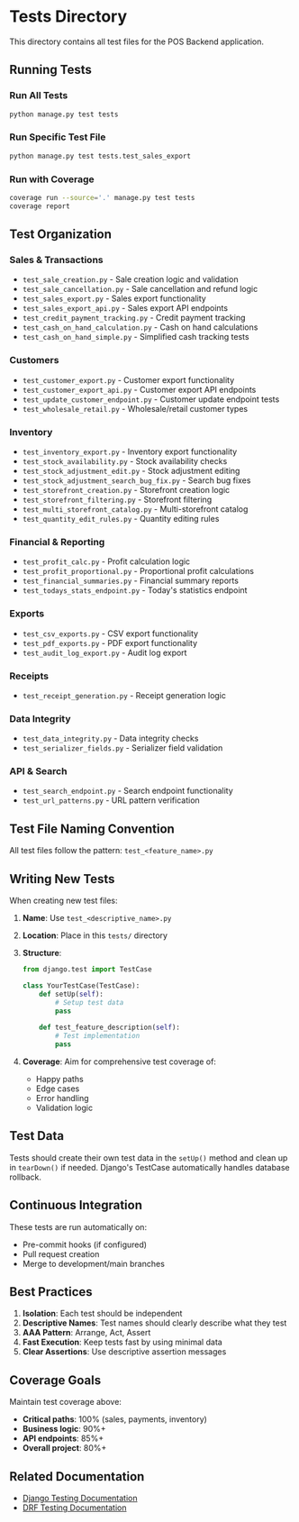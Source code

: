 # Tests Directory

This directory contains all test files for the POS Backend application.

## Running Tests

### Run All Tests
```bash
python manage.py test tests
```

### Run Specific Test File
```bash
python manage.py test tests.test_sales_export
```

### Run with Coverage
```bash
coverage run --source='.' manage.py test tests
coverage report
```

## Test Organization

### Sales & Transactions
- `test_sale_creation.py` - Sale creation logic and validation
- `test_sale_cancellation.py` - Sale cancellation and refund logic
- `test_sales_export.py` - Sales export functionality
- `test_sales_export_api.py` - Sales export API endpoints
- `test_credit_payment_tracking.py` - Credit payment tracking
- `test_cash_on_hand_calculation.py` - Cash on hand calculations
- `test_cash_on_hand_simple.py` - Simplified cash tracking tests

### Customers
- `test_customer_export.py` - Customer export functionality
- `test_customer_export_api.py` - Customer export API endpoints
- `test_update_customer_endpoint.py` - Customer update endpoint tests
- `test_wholesale_retail.py` - Wholesale/retail customer types

### Inventory
- `test_inventory_export.py` - Inventory export functionality
- `test_stock_availability.py` - Stock availability checks
- `test_stock_adjustment_edit.py` - Stock adjustment editing
- `test_stock_adjustment_search_bug_fix.py` - Search bug fixes
- `test_storefront_creation.py` - Storefront creation logic
- `test_storefront_filtering.py` - Storefront filtering
- `test_multi_storefront_catalog.py` - Multi-storefront catalog
- `test_quantity_edit_rules.py` - Quantity editing rules

### Financial & Reporting
- `test_profit_calc.py` - Profit calculation logic
- `test_profit_proportional.py` - Proportional profit calculations
- `test_financial_summaries.py` - Financial summary reports
- `test_todays_stats_endpoint.py` - Today's statistics endpoint

### Exports
- `test_csv_exports.py` - CSV export functionality
- `test_pdf_exports.py` - PDF export functionality
- `test_audit_log_export.py` - Audit log export

### Receipts
- `test_receipt_generation.py` - Receipt generation logic

### Data Integrity
- `test_data_integrity.py` - Data integrity checks
- `test_serializer_fields.py` - Serializer field validation

### API & Search
- `test_search_endpoint.py` - Search endpoint functionality
- `test_url_patterns.py` - URL pattern verification

## Test File Naming Convention

All test files follow the pattern: `test_<feature_name>.py`

## Writing New Tests

When creating new test files:

1. **Name**: Use `test_<descriptive_name>.py`
2. **Location**: Place in this `tests/` directory
3. **Structure**: 
   ```python
   from django.test import TestCase
   
   class YourTestCase(TestCase):
       def setUp(self):
           # Setup test data
           pass
       
       def test_feature_description(self):
           # Test implementation
           pass
   ```

4. **Coverage**: Aim for comprehensive test coverage of:
   - Happy paths
   - Edge cases
   - Error handling
   - Validation logic

## Test Data

Tests should create their own test data in the `setUp()` method and clean up in `tearDown()` if needed. Django's TestCase automatically handles database rollback.

## Continuous Integration

These tests are run automatically on:
- Pre-commit hooks (if configured)
- Pull request creation
- Merge to development/main branches

## Best Practices

1. **Isolation**: Each test should be independent
2. **Descriptive Names**: Test names should clearly describe what they test
3. **AAA Pattern**: Arrange, Act, Assert
4. **Fast Execution**: Keep tests fast by using minimal data
5. **Clear Assertions**: Use descriptive assertion messages

## Coverage Goals

Maintain test coverage above:
- **Critical paths**: 100% (sales, payments, inventory)
- **Business logic**: 90%+
- **API endpoints**: 85%+
- **Overall project**: 80%+

## Related Documentation

- [Django Testing Documentation](https://docs.djangoproject.com/en/stable/topics/testing/)
- [DRF Testing Documentation](https://www.django-rest-framework.org/api-guide/testing/)
